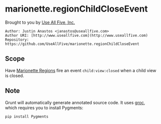 # marionette.regionChildCloseEvent

Brought to you by [Use All Five, Inc.](http://www.useallfive.com)

```
Author: Justin Anastos <janastos@useallfive.com>
Author URI: [http://www.useallfive.com](http://www.useallfive.com)
Repository: https://github.com/UseAllFive/marionette.regionChildCloseEvent
```

## Scope

Have [Marionette Regions](https://github.com/marionettejs/backbone.marionette/blob/master/docs/marionette.region.md) fire an event `child:view:closed` when a child view is closed.


## Note
Grunt will automatically generate annotated source code. It uses [groc](https://github.com/nevir/groc), which
requires you to install Pygments:

```
pip install Pygments
```
